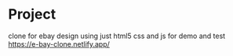 # Project
clone for ebay design using just html5 css and js 
for demo and test 
https://e-bay-clone.netlify.app/

